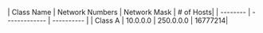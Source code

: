 | Class Name | Network Numbers | Network Mask | # of Hosts|
| -------- | ------------- | ---------- |
| Class A    | 10.0.0.0        | 250.0.0.0    | 16777214|
